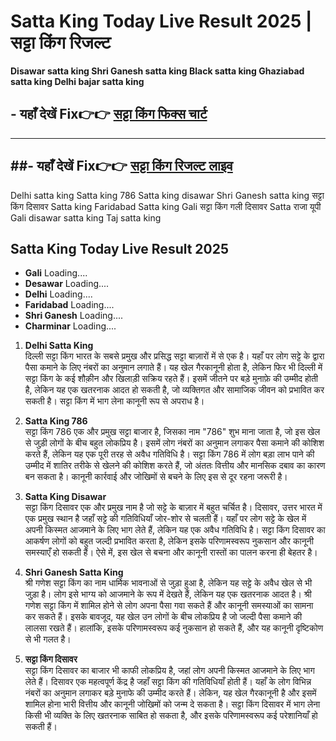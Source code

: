 # Satta King Today Live Result 2025 | सट्टा किंग रिजल्ट

**Disawar satta king Shri Ganesh satta king Black satta king Ghaziabad satta king Delhi bajar satta king**

## - यहाँ देखें Fix👉👉 [सट्टा किंग फिक्स चार्ट ](https://kalyan-chart-fix.hindipanti.in/satta-king-dpboss-satta-matka-result-updates-satta-matka-king-chart-29-july/) 
---

##- यहाँ देखें Fix👉👉 [सट्टा किंग रिजल्ट लाइव ](https://kalyan-chart-fix.hindipanti.in/satta-king-dpboss-satta-matka-result-updates-satta-matka-king-chart-29-july/) 
---

Delhi satta king Satta king 786 Satta king disawar Shri Ganesh satta king सट्टा किंग दिसावर
Satta king Faridabad Satta king Gali सट्टा किंग गली दिसावर Satta राजा यूपी Gali disawar satta king Taj satta king

 
##  Satta King Today Live Result 2025
- **Gali**  Loading....
- **Desawar**  Loading....
- **Delhi**  Loading....
- **Faridabad**  Loading....
- **Shri Ganesh**  Loading....
- **Charminar**  Loading....

1. **Delhi Satta King**  
   दिल्ली सट्टा किंग भारत के सबसे प्रमुख और प्रसिद्ध सट्टा बाज़ारों में से एक है। यहाँ पर लोग सट्टे के द्वारा पैसा कमाने के लिए नंबरों का अनुमान लगाते हैं। यह खेल गैरकानूनी होता है, लेकिन फिर भी दिल्ली में सट्टा किंग के कई शौक़ीन और खिलाड़ी सक्रिय रहते हैं। इसमें जीतने पर बड़े मुनाफ़े की उम्मीद होती है, लेकिन यह एक खतरनाक आदत हो सकती है, जो व्यक्तिगत और सामाजिक जीवन को प्रभावित कर सकती है। सट्टा किंग में भाग लेना कानूनी रूप से अपराध है।

2. **Satta King 786**  
   सट्टा किंग 786 एक और प्रमुख सट्टा बाजार है, जिसका नाम "786" शुभ माना जाता है, जो इस खेल से जुड़ी लोगों के बीच बहुत लोकप्रिय है। इसमें लोग नंबरों का अनुमान लगाकर पैसा कमाने की कोशिश करते हैं, लेकिन यह एक पूरी तरह से अवैध गतिविधि है। सट्टा किंग 786 में लोग बड़ा लाभ पाने की उम्मीद में शातिर तरीके से खेलने की कोशिश करते हैं, जो अंततः वित्तीय और मानसिक दबाव का कारण बन सकता है। कानूनी कार्रवाई और जोखिमों से बचने के लिए इस से दूर रहना जरूरी है।

3. **Satta King Disawar**  
   सट्टा किंग दिसावर एक और प्रमुख नाम है जो सट्टे के बाज़ार में बहुत चर्चित है। दिसावर, उत्तर भारत में एक प्रमुख स्थान है जहाँ सट्टे की गतिविधियाँ जोर-शोर से चलती हैं। यहाँ पर लोग सट्टे के खेल में अपनी किस्मत आजमाने के लिए भाग लेते हैं, लेकिन यह एक अवैध गतिविधि है। सट्टा किंग दिसावर का आकर्षण लोगों को बहुत जल्दी प्रभावित करता है, लेकिन इसके परिणामस्वरूप नुकसान और कानूनी समस्याएँ हो सकती हैं। ऐसे में, इस खेल से बचना और कानूनी रास्तों का पालन करना ही बेहतर है।

4. **Shri Ganesh Satta King**  
   श्री गणेश सट्टा किंग का नाम धार्मिक भावनाओं से जुड़ा हुआ है, लेकिन यह सट्टे के अवैध खेल से भी जुड़ा है। लोग इसे भाग्य को आजमाने के रूप में देखते हैं, लेकिन यह एक खतरनाक आदत है। श्री गणेश सट्टा किंग में शामिल होने से लोग अपना पैसा गवा सकते हैं और कानूनी समस्याओं का सामना कर सकते हैं। इसके बावजूद, यह खेल उन लोगों के बीच लोकप्रिय है जो जल्दी पैसा कमाने की लालसा रखते हैं। हालांकि, इसके परिणामस्वरूप कई नुकसान हो सकते हैं, और यह कानूनी दृष्टिकोण से भी गलत है।

5. **सट्टा किंग दिसावर**  
   सट्टा किंग दिसावर का बाजार भी काफी लोकप्रिय है, जहां लोग अपनी किस्मत आजमाने के लिए भाग लेते हैं। दिसावर एक महत्वपूर्ण केंद्र है जहाँ सट्टा किंग की गतिविधियाँ होती हैं। यहाँ के लोग विभिन्न नंबरों का अनुमान लगाकर बड़े मुनाफे की उम्मीद करते हैं। लेकिन, यह खेल गैरकानूनी है और इसमें शामिल होना भारी वित्तीय और कानूनी जोखिमों को जन्म दे सकता है। सट्टा किंग दिसावर में भाग लेना किसी भी व्यक्ति के लिए खतरनाक साबित हो सकता है, और इसके परिणामस्वरूप कई परेशानियाँ हो सकती हैं।

